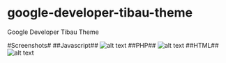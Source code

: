# google-developer-tibau-theme
Google Developer Tibau Theme

#Screenshots#
##Javascript##
![alt text](https://github.com/richellyitalo/google-developer-tibau-theme/blob/master/screenshots/javascript.png)
##PHP##
![alt text](https://github.com/richellyitalo/google-developer-tibau-theme/blob/master/screenshots/php.png)
##HTML##
![alt text](https://github.com/richellyitalo/google-developer-tibau-theme/blob/master/screenshots/html.png)
